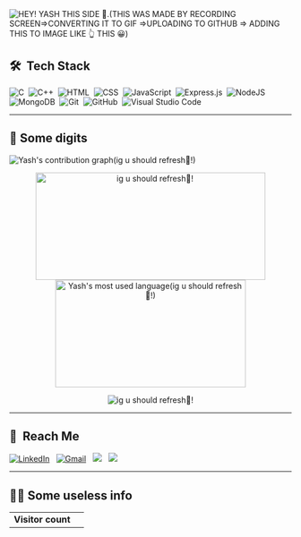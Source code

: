 <img src="https://github.com/conqryash007/conqryash007/blob/main/resource/Animation.gif" alt="HEY! YASH THIS SIDE 👋.(THIS WAS MADE BY RECORDING SCREEN=>CONVERTING IT TO GIF =>UPLOADING TO GITHUB => ADDING THIS TO IMAGE LIKE 👆 THIS 😀)"/>

## 🛠 &nbsp;Tech Stack

![C](https://img.shields.io/badge/-C-05122A?style=flat&logo=C&logoColor=A8B9CC)&nbsp;
![C++](https://img.shields.io/badge/-C++-05122A?style=flat&logo=C%2B%2B&logoColor=00599C)&nbsp;
![HTML](https://img.shields.io/badge/-HTML-05122A?style=flat&logo=HTML5)&nbsp;
![CSS](https://img.shields.io/badge/-CSS-05122A?style=flat&logo=CSS3&logoColor=1572B6)&nbsp;
![JavaScript](https://img.shields.io/badge/-JavaScript-05122A?style=flat&logo=javascript)&nbsp;
![Express.js](https://img.shields.io/badge/-Express-05122A?style=flat&logo=express&logoColor=%2361DAFB)&nbsp;
![NodeJS](https://img.shields.io/badge/-Node.js-05122A?style=flat&logo=node.js&logoColor=white)&nbsp;
![MongoDB](https://img.shields.io/badge/-MongoDB-05122A?style=flat&logo=MongoDB&logoColor=green)&nbsp;
![Git](https://img.shields.io/badge/-Git-05122A?style=flat&logo=git)&nbsp;
![GitHub](https://img.shields.io/badge/-GitHub-05122A?style=flat&logo=github)&nbsp;
![Visual Studio Code](https://img.shields.io/badge/-Visual%20Studio%20Code-05122A?style=flat&logo=visual-studio-code&logoColor=007ACC)&nbsp;

<hr>

## 🔢 Some digits

<img src="https://activity-graph.herokuapp.com/graph?username=conqryash007&theme=react-dark" alt="Yash's contribution graph(ig u should refresh🧐!)">
<p align="center">
<img height="192px" width="410px" src="https://github-readme-streak-stats.herokuapp.com/?user=conqryash007&theme=tokyonight" alt="ig u should refresh🧐!" />
<img alt="Yash's most used language(ig u should refresh🧐!)" src="https://github-readme-stats.vercel.app/api/top-langs/?username=conqryash007&langs_count=8&count_private=true&layout=compact&theme=tokyonight&hide_border=true" height="192px" width="340px"/></a>
</p>
<p align="center"><img src="https://github-readme-stats.vercel.app/api?username=conqryash007&show_icons=true&theme=radical" alt="ig u should refresh🧐!" /></p>

<hr>

## 🚀 &nbsp;Reach Me

<a href="https://www.linkedin.com/in/guptayash007/"><img alt="LinkedIn" src="https://img.shields.io/badge/linkedin%20-%230077B5.svg?&style=flat&logo=linkedin&logoColor=white"/></a> &nbsp;
<a href="mailto:guptayash200010@gmail.com"><img alt="Gmail" src="https://img.shields.io/badge/Gmail-D14836?style=flat&logo=gmail&logoColor=white" /></a> &nbsp;
<a href="https://www.instagram.com/conqryash007/"><img src="https://img.shields.io/badge/-Instagram-E4405F?style=flat&logo=Instagram&logoColor=white"/></a> &nbsp;
<a href="https://twitter.com/conqryash007"><img src="https://img.shields.io/badge/Twitter-1DA1F2?style=flat&logo=twitter&logoColor=white"/></a> &nbsp;
<hr>

## 👨‍🎤 Some useless info

<table>
  <tr>
    <td><strong>Visitor count</strong></td>
    <td><img src="https://profile-counter.glitch.me/conqryash007/count.svg" alt="" /></td>
  </tr>
</table>
